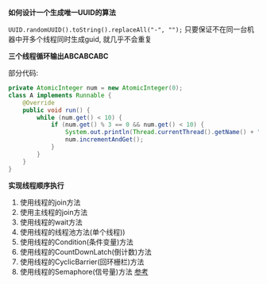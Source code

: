 



**如何设计一个生成唯一UUID的算法**

`UUID.randomUUID().toString().replaceAll("-", "");`
只要保证不在同一台机器中开多个线程同时生成guid, 就几乎不会重复


**三个线程循环输出ABCABCABC**

部分代码:
```Java
private AtomicInteger num = new AtomicInteger(0);
class A implements Runnable {
    @Override
    public void run() {
        while (num.get() < 10) {
            if (num.get() % 3 == 0 && num.get() < 10) {
                System.out.println(Thread.currentThread().getName() + ":" + num + ":" + "A");
                num.incrementAndGet();
            }
        }
    }
}
```

**实现线程顺序执行**

1. 使用线程的join方法
2. 使用主线程的join方法
3. 使用线程的wait方法
4. 使用线程的线程池方法(单个线程))
5. 使用线程的Condition(条件变量)方法
6. 使用线程的CountDownLatch(倒计数)方法
7. 使用线程的CyclicBarrier(回环栅栏)方法
8. 使用线程的Semaphore(信号量)方法
[参考](https://mp.weixin.qq.com/s/vz-snIqDApGJczqEMQNXYQ)

